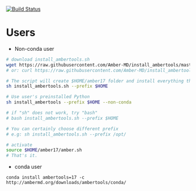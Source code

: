 [![Build Status](https://travis-ci.org/Amber-MD/install_ambertools.svg?branch=master)](https://travis-ci.org/Amber-MD/install_ambertools)

Users
=====

- Non-conda user

```bash
# download install_ambertools.sh
wget https://raw.githubusercontent.com/Amber-MD/install_ambertools/master/install_ambertools.sh
# or: curl https://raw.githubusercontent.com/Amber-MD/install_ambertools/master/install_ambertools.sh -o install_ambertools.sh

# The script will create $HOME/amber17 folder and install everything there (AmberTools and compatible Python packages)
sh install_ambertools.sh --prefix $HOME

# Use user's preinstalled Python
sh install_ambertools --prefix $HOME --non-conda

# if "sh" does not work, try "bash"
# bash install_ambertools.sh --prefix $HOME

# You can certainly choose different prefix
# e.g: sh install_ambertools.sh --prefix /opt/

# activate
source $HOME/amber17/amber.sh
# That's it.
```

- conda user
```
conda install ambertools=17 -c http://ambermd.org/downloads/ambertools/conda/
```
